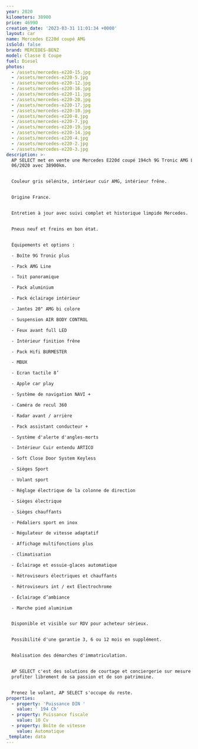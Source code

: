 ```yaml
---
year: 2020
kilometers: 38900
price: 46990
creation_date: '2023-03-31 11:01:34 +0000'
layout: car
name: Mercedes E220d coupé AMG
isSold: false
brand: MERCEDES-BENZ
model: Classe E Coupe
fuel: Diesel
photos:
  - /assets/mercedes-e220-15.jpg
  - /assets/mercedes-e220-5.jpg
  - /assets/mercedes-e220-12.jpg
  - /assets/mercedes-e220-16.jpg
  - /assets/mercedes-e220-11.jpg
  - /assets/mercedes-e220-20.jpg
  - /assets/mercedes-e220-17.jpg
  - /assets/mercedes-e220-10.jpg
  - /assets/mercedes-e220-8.jpg
  - /assets/mercedes-e220-7.jpg
  - /assets/mercedes-e220-19.jpg
  - /assets/mercedes-e220-14.jpg
  - /assets/mercedes-e220-4.jpg
  - /assets/mercedes-e220-2.jpg
  - /assets/mercedes-e220-3.jpg
description: >-
  AP SELECT met en vente une Mercedes E220d coupé 194ch 9G Tronic AMG Line du
  06/2020 avec 38900km.


  Couleur gris sélénite, intérieur cuir AMG, intérieur frêne.


  Origine France.


  Entretien à jour avec suivi complet et historique limpide Mercedes.


  Pneus neuf et freins en bon état.


  Équipements et options :

  - Boîte 9G Tronic plus

  - Pack AMG Line

  - Toit panoramique

  - Pack aluminium

  - Pack éclairage intérieur

  - Jantes 20" AMG bi colore

  - Suspension AIR BODY CONTROL

  - Feux avant full LED

  - Intérieur finition frêne

  - Pack Hifi BURMESTER

  - MBUX

  - Ecran tactile 8’

  - Apple car play

  - Système de navigation NAVI +

  - Caméra de recul 360

  - Radar avant / arrière

  - Pack assistant conducteur +

  - Système d'alerte d'angles-morts

  - Intérieur Cuir entendu ARTICO

  - Soft Close Door System Keyless

  - Sièges Sport

  - Volant sport

  - Réglage électrique de la colonne de direction

  - Sièges électrique

  - Sièges chauffants

  - Pédaliers sport en inox

  - Régulateur de vitesse adaptatif

  - Affichage multifonctions plus

  - Climatisation

  - Éclairage et essuie-glaces automatique

  - Rétroviseurs électriques et chauffants

  - Rétroviseurs int / ext Electrochrome

  - Éclairage d’ambiance

  - Marche pied aluminium


  Disponible et visible sur RDV pour acheteur sérieux.


  Possibilité d'une garantie 3, 6 ou 12 mois en supplément.


  Réalisation des démarches d'immatriculation.


  AP SELECT c'est des solutions de courtage et conciergerie sur mesure pour
  profiter librement de sa passion et de son patrimoine.


  Prenez le volant, AP SELECT s'occupe du reste.
properties:
  - property: 'Puissance DIN '
    value: ' 194 Ch'
  - property: Puissance fiscale
    value: 10 Cv
  - property: Boîte de vitesse
    value: Automatique
_template: data
---
```


